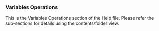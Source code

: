 <div class="section">

<div class="titlepage">

<div>

<div>

### <span id="variables_operations"></span>Variables Operations

</div>

</div>

</div>

This is the Variables Operations section of the Help file. Please refer
the sub-sections for details using the contents/folder view.

</div>
